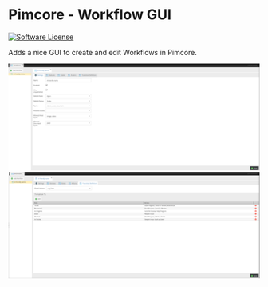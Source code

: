 # Pimcore - Workflow GUI

[![Software License](https://img.shields.io/badge/license-GPLv3-brightgreen.svg?style=flat)](LICENSE.md)

Adds a nice GUI to create and edit Workflows in Pimcore.

![Screenshot 1](docs/screen1.png)
![Screenshot 2](docs/screen2.png)